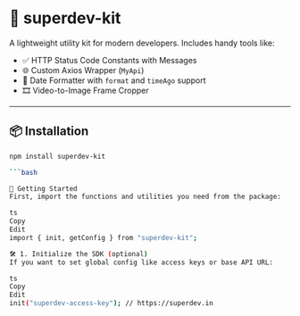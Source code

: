 # 🔧 superdev-kit

A lightweight utility kit for modern developers. Includes handy tools like:

- ✅ HTTP Status Code Constants with Messages  
- 🌐 Custom Axios Wrapper (`MyApi`)  
- 📅 Date Formatter with `format` and `timeAgo` support  
- 🎞️ Video-to-Image Frame Cropper  

---

## 📦 Installation

```bash
npm install superdev-kit

```bash

🚀 Getting Started
First, import the functions and utilities you need from the package:

ts
Copy
Edit
import { init, getConfig } from "superdev-kit";

🛠️ 1. Initialize the SDK (optional)
If you want to set global config like access keys or base API URL:

ts
Copy
Edit
init("superdev-access-key"); // https://superdev.in
